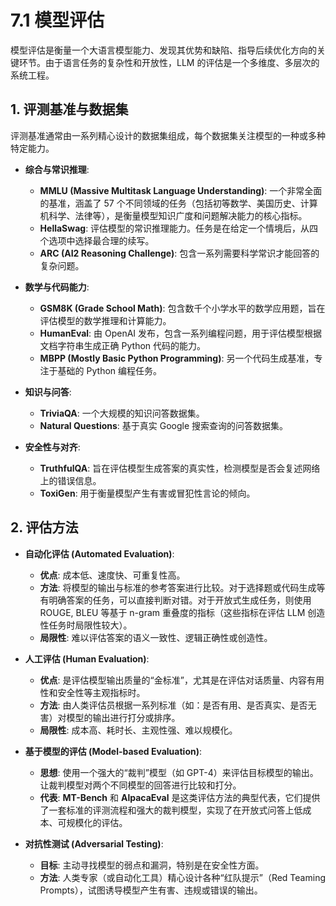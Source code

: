 # 7.1 模型评估

模型评估是衡量一个大语言模型能力、发现其优势和缺陷、指导后续优化方向的关键环节。由于语言任务的复杂性和开放性，LLM 的评估是一个多维度、多层次的系统工程。

## 1. 评测基准与数据集

评测基准通常由一系列精心设计的数据集组成，每个数据集关注模型的一种或多种特定能力。

*   **综合与常识推理**:
    *   **MMLU (Massive Multitask Language Understanding)**: 一个非常全面的基准，涵盖了 57 个不同领域的任务（包括初等数学、美国历史、计算机科学、法律等），是衡量模型知识广度和问题解决能力的核心指标。
    *   **HellaSwag**: 评估模型的常识推理能力。任务是在给定一个情境后，从四个选项中选择最合理的续写。
    *   **ARC (AI2 Reasoning Challenge)**: 包含一系列需要科学常识才能回答的复杂问题。

*   **数学与代码能力**:
    *   **GSM8K (Grade School Math)**: 包含数千个小学水平的数学应用题，旨在评估模型的数学推理和计算能力。
    *   **HumanEval**: 由 OpenAI 发布，包含一系列编程问题，用于评估模型根据文档字符串生成正确 Python 代码的能力。
    *   **MBPP (Mostly Basic Python Programming)**: 另一个代码生成基准，专注于基础的 Python 编程任务。

*   **知识与问答**:
    *   **TriviaQA**: 一个大规模的知识问答数据集。
    *   **Natural Questions**: 基于真实 Google 搜索查询的问答数据集。

*   **安全性与对齐**:
    *   **TruthfulQA**: 旨在评估模型生成答案的真实性，检测模型是否会复述网络上的错误信息。
    *   **ToxiGen**: 用于衡量模型产生有害或冒犯性言论的倾向。

## 2. 评估方法

*   **自动化评估 (Automated Evaluation)**:
    *   **优点**: 成本低、速度快、可重复性高。
    *   **方法**: 将模型的输出与标准的参考答案进行比较。对于选择题或代码生成等有明确答案的任务，可以直接判断对错。对于开放式生成任务，则使用 ROUGE, BLEU 等基于 n-gram 重叠度的指标（这些指标在评估 LLM 创造性任务时局限性较大）。
    *   **局限性**: 难以评估答案的语义一致性、逻辑正确性或创造性。

*   **人工评估 (Human Evaluation)**:
    *   **优点**: 是评估模型输出质量的“金标准”，尤其是在评估对话质量、内容有用性和安全性等主观指标时。
    *   **方法**: 由人类评估员根据一系列标准（如：是否有用、是否真实、是否无害）对模型的输出进行打分或排序。
    *   **局限性**: 成本高、耗时长、主观性强、难以规模化。

*   **基于模型的评估 (Model-based Evaluation)**:
    *   **思想**: 使用一个强大的“裁判”模型（如 GPT-4）来评估目标模型的输出。让裁判模型对两个不同模型的回答进行比较和打分。
    *   **代表**: **MT-Bench** 和 **AlpacaEval** 是这类评估方法的典型代表，它们提供了一套标准的评测流程和强大的裁判模型，实现了在开放式问答上低成本、可规模化的评估。

*   **对抗性测试 (Adversarial Testing)**:
    *   **目标**: 主动寻找模型的弱点和漏洞，特别是在安全性方面。
    *   **方法**: 人类专家（或自动化工具）精心设计各种“红队提示”（Red Teaming Prompts），试图诱导模型产生有害、违规或错误的输出。
